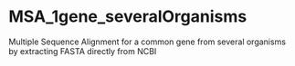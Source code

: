 # MSA_1gene_severalOrganisms
Multiple Sequence Alignment for a common gene from several organisms by extracting FASTA directly from NCBI
